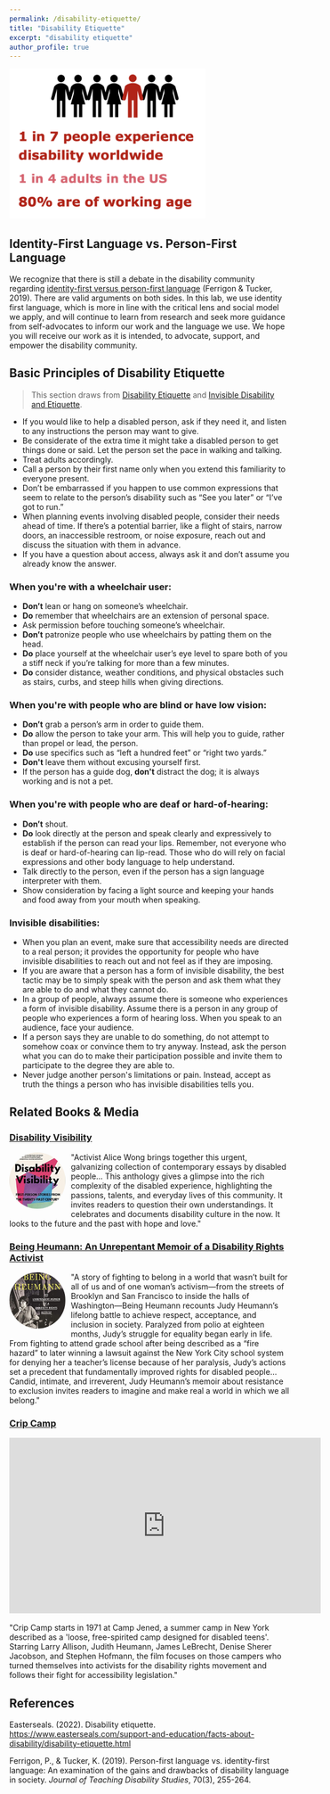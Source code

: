 ```yaml
---
permalink: /disability-etiquette/
title: "Disability Etiquette"
excerpt: "disability etiquette"
author_profile: true
---
```


<div style="max-width: 70%; margin-right: 10px; margin-bottom:10px;">

<img src="../images/disability-statistics.png" alt="Disability Statistics As of 2022">

</div>

## Identity-First Language vs. Person-First Language

We recognize that there is still a debate in the disability community regarding [identity-first versus person-first language](https://jtds.commons.gc.cuny.edu/person-first-language-vs-identity-first-language-an-examination-of-the-gains-and-drawbacks-of-disability-language-in-society/) (Ferrigon & Tucker, 2019). There are valid arguments on both sides. In this lab, we use identity first language, which is more in line with the critical lens and social model we apply, and will continue to learn from research and seek more guidance from self-advocates to inform our work and the language we use. We hope you will receive our work as it is intended, to advocate, support, and empower the disability community.

## Basic Principles of Disability Etiquette

> This section draws from [Disability Etiquette](https://www.easterseals.com/support-and-education/facts-about-disability/disability-etiquette.html) and [Invisible Disability and Etiquette](https://www.disabled-world.com/disability/types/invisible/manners.php#:~:text=If%20you%20are%20aware%20that,a%20form%20of%20invisible%20disability). 

* If you would like to help a disabled person, ask if they need it, and listen to any instructions the person may want to give.
* Be considerate of the extra time it might take a disabled person to get things done or said. Let the person set the pace in walking and talking.
* Treat adults accordingly.
* Call a person by their first name only when you extend this familiarity to everyone present.
* Don’t be embarrassed if you happen to use common expressions that seem to relate to the person’s disability such as “See you later” or “I’ve got to run.”
* When planning events involving disabled people, consider their needs ahead of time. If there’s a potential barrier, like a flight of stairs, narrow doors, an inaccessible restroom, or noise exposure, reach out and discuss the situation with them in advance.
* If you have a question about access, always ask it and don’t assume you already know the answer.

### When you're with a wheelchair user:

* **Don’t** lean or hang on someone’s wheelchair.
* **Do** remember that wheelchairs are an extension of personal space.
* Ask permission before touching someone’s wheelchair.
* **Don’t** patronize people who use wheelchairs by patting them on the head.
* **Do** place yourself at the wheelchair user’s eye level to spare both of you a stiff neck if you’re talking for more than a few minutes.
* **Do** consider distance, weather conditions, and physical obstacles such as stairs, curbs, and steep hills when giving directions.

### When you're with people who are blind or have low vision:

* **Don’t** grab a person’s arm in order to guide them.
* **Do** allow the person to take your arm. This will help you to guide, rather than propel or lead, the person.
* **Do** use specifics such as “left a hundred feet” or “right two yards.”
* **Don't** leave them without excusing yourself first.
* If the person has a guide dog, **don't** distract the dog; it is always working and is not a pet.

### When you're with people who are deaf or hard-of-hearing:

* **Don’t** shout.
* **Do** look directly at the person and speak clearly and expressively to establish if the person can read your lips. Remember, not everyone who is deaf or hard-of-hearing can lip-read. Those who do will rely on facial expressions and other body language to help understand. 
* Talk directly to the person, even if the person has a sign language interpreter with them.
* Show consideration by facing a light source and keeping your hands and food away from your mouth when speaking.

### Invisible disabilities:

* When you plan an event, make sure that accessibility needs are directed to a real person; it provides the opportunity for people who have invisible disabilities to reach out and not feel as if they are imposing.
* If you are aware that a person has a form of invisible disability, the best tactic may be to simply speak with the person and ask them what they are able to do and what they cannot do. 
* In a group of people, always assume there is someone who experiences a form of invisible disability. Assume there is a person in any group of people who experiences a form of hearing loss. When you speak to an audience, face your audience.
* If a person says they are unable to do something, do not attempt to somehow coax or convince them to try anyway. Instead, ask the person what you can do to make their participation possible and invite them to participate to the degree they are able to.
* Never judge another person's limitations or pain. Instead, accept as truth the things a person who has invisible disabilities tells you.

## Related Books & Media

### [Disability Visibility](https://www.amazon.com/Disability-Visibility-First-Person-Stories-Twenty-First/dp/1984899422)

<div style="max-width: 20%; float: left; margin-right: 10px; margin-bottom:10px;">

<img src="../images/disability-visbility_square.jpg" alt="Disability Visbility" style="border-radius: 50%;">

</div>

"Activist Alice Wong brings together this urgent, galvanizing collection of contemporary essays by disabled people... This anthology gives a glimpse into the rich complexity of the disabled experience, highlighting the passions, talents, and everyday lives of this community. It invites readers to question their own understandings. It celebrates and documents disability culture in the now. It looks to the future and the past with hope and love."

### [Being Heumann: An Unrepentant Memoir of a Disability Rights Activist](https://www.amazon.com/Being-Heumann-Unrepentant-Disability-Activist/dp/0807019291)

<div style="max-width: 20%; float: left; margin-right: 10px; margin-bottom:10px;">

<img src="../images/being-heumann_square.jpg" alt="Being Heumann" style="border-radius: 50%;">

</div>

"A story of fighting to belong in a world that wasn’t built for all of us and of one woman’s activism—from the streets of Brooklyn and San Francisco to inside the halls of Washington—Being Heumann recounts Judy Heumann’s lifelong battle to achieve respect, acceptance, and inclusion in society. Paralyzed from polio at eighteen months, Judy’s struggle for equality began early in life. From fighting to attend grade school after being described as a “fire hazard” to later winning a lawsuit against the New York City school system for denying her a teacher’s license because of her paralysis, Judy’s actions set a precedent that fundamentally improved rights for disabled people... Candid, intimate, and irreverent, Judy Heumann’s memoir about resistance to exclusion invites readers to imagine and make real a world in which we all belong."

### [Crip Camp](https://www.netflix.com/title/81001496)

<iframe width="560" height="315" src="https://www.youtube.com/watch?v=XRrIs22plz0&t=1s" title="YouTube video player" frameborder="0" allow="accelerometer; autoplay; clipboard-write; encrypted-media; gyroscope; picture-in-picture" allowfullscreen>
</iframe>

"Crip Camp starts in 1971 at Camp Jened, a summer camp in New York described as a 'loose, free-spirited camp designed for disabled teens'. Starring Larry Allison, Judith Heumann, James LeBrecht, Denise Sherer Jacobson, and Stephen Hofmann, the film focuses on those campers who turned themselves into activists for the disability rights movement and follows their fight for accessibility legislation."

## References

Easterseals. (2022). Disability etiquette.  https://www.easterseals.com/support-and-education/facts-about-disability/disability-etiquette.html

Ferrigon, P., & Tucker, K. (2019). Person-first language vs. identity-first language: An examination of the gains and drawbacks of disability language in society. *Journal of Teaching Disability Studies*, 70(3), 255-264.





